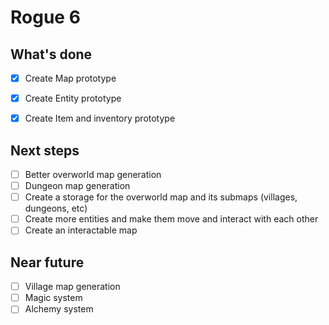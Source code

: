 # Rogue 6

## What's done
- [x] Create Map prototype
- [x] Create Entity prototype
- [x] Create Item and inventory prototype


## Next steps
- [ ] Better overworld map generation
- [ ] Dungeon map generation
- [ ] Create a storage for the overworld map and its submaps (villages, dungeons, etc)
- [ ] Create more entities and make them move and interact with each other
- [ ] Create an interactable map

## Near future
- [ ] Village map generation
- [ ] Magic system
- [ ] Alchemy system
